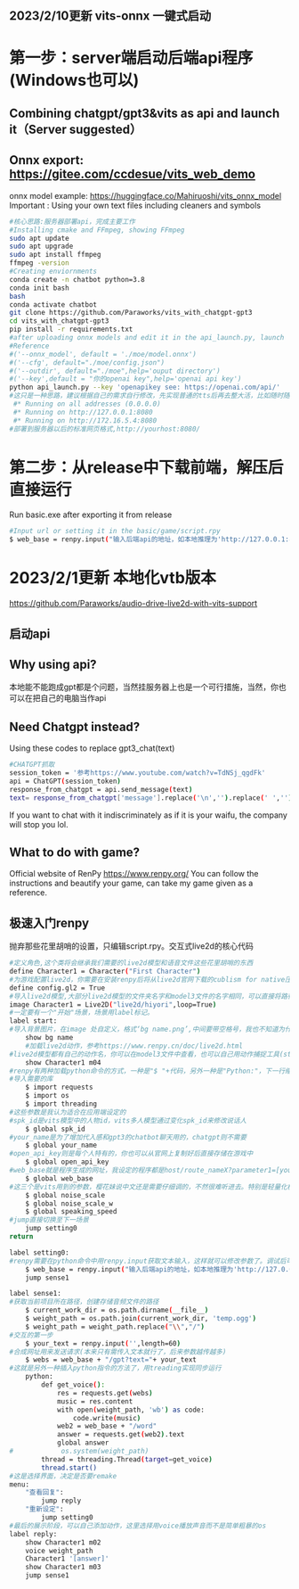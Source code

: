 ## 2023/2/10更新 vits-onnx 一键式启动
# 第一步：server端启动后端api程序(Windows也可以)
## Combining chatgpt/gpt3&vits as api and launch it（Server suggested）
## Onnx export: https://gitee.com/ccdesue/vits_web_demo
onnx model example: https://huggingface.co/Mahiruoshi/vits_onnx_model
Important : Using your own text files including cleaners and symbols
```sh
#核心思路:服务器部署api，完成主要工作
#Installing cmake and FFmpeg, showing FFmpeg
sudo apt update
sudo apt upgrade
sudo apt install ffmpeg
ffmpeg -version
#Creating enviornments
conda create -n chatbot python=3.8
conda init bash
bash
conda activate chatbot
git clone https://github.com/Paraworks/vits_with_chatgpt-gpt3
cd vits_with_chatgpt-gpt3
pip install -r requirements.txt
#after uploading onnx models and edit it in the api_launch.py, launch
#Reference
#('--onnx_model', default = './moe/model.onnx')
#('--cfg', default="./moe/config.json")
#('--outdir', default="./moe",help='ouput directory')
#('--key',default = "你的openai key",help='openai api key')
python api_launch.py --key 'openapikey see: https://openai.com/api/'
#这只是一种思路，建议根据自己的需求自行修改，先实现普通的tts后再去整大活，比如随时随地掏出手机和老婆聊天()。
 #* Running on all addresses (0.0.0.0)
 #* Running on http://127.0.0.1:8080
 #* Running on http://172.16.5.4:8080
#部署到服务器以后的标准网页格式,http://yourhost:8080/
```
# 第二步：从release中下载前端，解压后直接运行
Run basic.exe after exporting it from release
```sh
#Input url or setting it in the basic/game/script.rpy
$ web_base = renpy.input("输入后端api的地址，如本地推理为'http://127.0.0.1:8080'，终端运行inference_api.py时查看",length=100)
```
# 2023/2/1更新 本地化vtb版本
https://github.com/Paraworks/audio-drive-live2d-with-vits-support
## 启动api
## Why using api?
本地能不能跑成gpt都是个问题，当然挂服务器上也是一个可行措施，当然，你也可以在把自己的电脑当作api
## Need Chatgpt instead?
Using these codes to replace gpt3_chat(text)
```sh
#CHATGPT抓取
session_token = '参考https://www.youtube.com/watch?v=TdNSj_qgdFk'
api = ChatGPT(session_token)
response_from_chatgpt = api.send_message(text)
text= response_from_chatgpt['message'].replace('\n','').replace(' ','')
```
If you want to chat with it indiscriminately as if it is your waifu, the company will stop you lol.
## What to do with game?
Official website of RenPy https://www.renpy.org/
You can follow the instructions and beautify your game, can take my game given as a reference.

## 极速入门renpy
抛弃那些花里胡哨的设置，只编辑script.rpy。交互式live2d的核心代码
```sh
#定义角色,这个类将会继承我们需要的live2d模型和语音文件这些花里胡哨的东西
define Character1 = Character("First Character")
#为游戏配置live2d，你需要在安装renpy后将从live2d官网下载的cublism for native压缩包放到renpy的目录下，之后点开renpy按照指示自动加载。
define config.gl2 = True
#导入live2d模型,大部分live2d模型的文件夹名字和model3文件的名字相同，可以直接将路径名设置为文件夹的名字，保险起见也可直接对应model3文件
image Character1 = Live2D("live2d/hiyori",loop=True)
#一定要有一个"开始"场景，场景用label标记。
label start:
#导入背景图片，在image 处自定义，格式‘bg name.png’,中间要带空格号，我也不知道为什么要这样设定
    show bg name
    #加载live2d动作，参考https://www.renpy.cn/doc/live2d.html
#live2d模型都有自己的动作名，你可以在model3文件中查看，也可以自己用动作捕捉工具(steam里搜vtuber)自定义。
    show Character1 m04
#renpy有两种加载python命令的方式，一种是"$ "+代码，另外一种是"Python:"，下一行缩进后编写，这里先用"$ "
#导入需要的库
    $ import requests
    $ import os
    $ import threading 
#这些参数是我认为适合在应用端设定的
#spk_id是vits模型中的人物id，vits多人模型通过变化spk_id来修改说话人
    $ global spk_id
#your_name是为了增加代入感和gpt3的chatbot聊天用的，chatgpt则不需要
    $ global your_name
#open_api_key则是每个人特有的，你也可以从官网上复制好后直接存储在游戏中
    $ global open_api_key
#web_base就是程序生成的网址，我设定的程序都是host/route_nameX?parameter1=[your_input1]&parameter2=[your_input2]......&parameter3=[your_input3]这种形式，你也可以改成表单
    $ global web_base
#这三个是vits用到的参数，樱花妹说中文还是需要仔细调的，不然很难听进去。特别是轻量化模型，日文也需要()
    $ global noise_scale
    $ global noise_scale_w
    $ global speaking_speed
#jump直接切换至下一场景
    jump setting0
return

label setting0:
#renpy需要在python命令中用renpy.input获取文本输入，这样就可以修改参数了。调试后可以将这些参数存储在游戏文件中。
    $ web_base = renpy.input("输入后端api的地址，如本地推理为'http://127.0.0.1:8080'，终端运行inference_api.py时查看",length=100)
    jump sense1

label sense1:
#获取当前项目所在路径，创建存储音频文件的路径
    $ current_work_dir = os.path.dirname(__file__)
    $ weight_path = os.path.join(current_work_dir, 'temp.ogg')
    $ weight_path = weight_path.replace("\\","/")
#交互的第一步
    $ your_text = renpy.input('',length=60)
#合成网址用来发送请求(本来只有需传入文本就行了，后来参数越传越多)
    $ webs = web_base + "/gpt?text="+ your_text
#这就是另外一种插入python指令的方法了，用treading实现同步运行
    python:
        def get_voice():
            res = requests.get(webs)
            music = res.content
            with open(weight_path, 'wb') as code:
                code.write(music)
            web2 = web_base + "/word"
            answer = requests.get(web2).text
            global answer
#            os.system(weight_path)
        thread = threading.Thread(target=get_voice)
        thread.start()
#这是选择界面，决定是否要remake
menu:
    "查看回复":
        jump reply
    "重新设定":
        jump setting0
#最后的展示阶段，可以自己添加动作，这里选择用voice播放声音而不是简单粗暴的os
label reply:
    show Character1 m02
    voice weight_path
    Character1 '[answer]'
    show Character1 m03
    jump sense1
```
